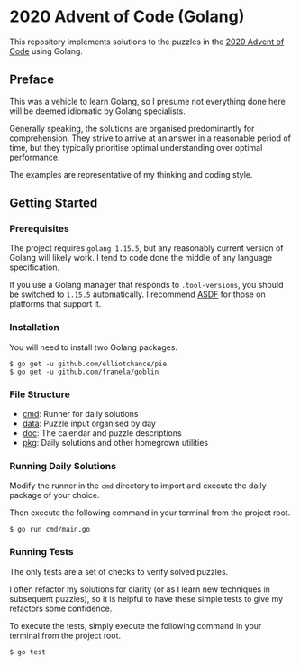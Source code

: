 # 2020 Advent of Code (Golang)

This repository implements solutions to the puzzles in the [2020 Advent of Code](https://adventofcode.com/2020) using Golang.


## Preface

This was a vehicle to learn Golang, so I presume not everything done here will be deemed idiomatic by Golang specialists.

Generally speaking, the solutions are organised predominantly for comprehension. They strive to arrive at an answer in a reasonable period of time, but they typically prioritise optimal understanding over optimal performance.

The examples are representative of my thinking and coding style.


## Getting Started

### Prerequisites

The project requires `golang 1.15.5`, but any reasonably current version of Golang will likely work.  I tend to code done the middle of any language specification.

If you use a Golang manager that responds to `.tool-versions`, you should be switched to `1.15.5` automatically. I recommend [ASDF](https://github.com/asdf-vm/asdf) for those on platforms that support it.

### Installation

You will need to install two Golang packages.

```
$ go get -u github.com/elliotchance/pie
$ go get -u github.com/franela/goblin
```

### File Structure

- [cmd](./cmd):   Runner for daily solutions
- [data](./data): Puzzle input organised by day
- [doc](./doc):   The calendar and puzzle descriptions
- [pkg](./pkg):   Daily solutions and other homegrown utilities


### Running Daily Solutions

Modify the runner in the `cmd` directory to import and execute the daily
package of your choice.

Then execute the following command in your terminal from the project root.

```
$ go run cmd/main.go
```

### Running Tests

The only tests are a set of checks to verify solved puzzles.

I often refactor my solutions for clarity (or as I learn new
techniques in subsequent puzzles), so it is helpful to have
these simple tests to give my refactors some confidence.

To execute the tests, simply execute the following command in
your terminal from the project root.

```
$ go test
```
